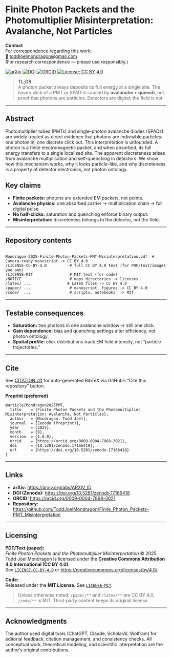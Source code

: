 # Finite Photon Packets and the Photomultiplier Misinterpretation: Avalanche, Not Particles

**Contact**  
For correspondence regarding this work:  
📧 [toddjoelmondragon@gmail.com](toddjoelmondragon@gmail.com)  
(For research correspondence — please use responsibly.)

[![arXiv](https://img.shields.io/badge/arXiv-XXXX.XXXXX-b31b1b.svg)](https://arxiv.org/abs/XXXX.XXXXX)
[![DOI](https://zenodo.org/badge/DOI/10.5281/zenodo.17166418.svg)](https://doi.org/10.5281/zenodo.17166418)
[![ORCID](https://img.shields.io/badge/ORCID-0009--0004--7868--3021-A6CE39.svg)](https://orcid.org/0009-0004-7868-3021)
[![License: CC BY 4.0](https://img.shields.io/badge/License-CC%20BY%204.0-blue.svg)](https://creativecommons.org/licenses/by/4.0/)

<blockquote>
  <strong>TL;DR</strong><br>
  A photon packet always deposits its full energy at a single site.  
  The binary click of a PMT or SPAD is caused by <strong>avalanche + quench</strong>,  
  not proof that photons are particles. Detectors are digital; the field is not.
</blockquote>

<hr>

<h2 id="abstract">Abstract</h2>
<p>
  Photomultiplier tubes (PMTs) and single-photon avalanche diodes (SPADs) are widely treated as
  direct evidence that photons are indivisible particles: one photon in, one discrete click out.
  This interpretation is unfounded. A photon is a finite electromagnetic packet, and when absorbed,
  its full energy transfers to a single localized site. The apparent discreteness arises from
  avalanche multiplication and self-quenching in detectors. We show how this mechanism works,
  why it looks particle-like, and why discreteness is a property of detector electronics,
  not photon ontology.
</p>

<h2 id="key-claims">Key claims</h2>
<ul>
  <li><strong>Finite packets:</strong> photons are extended EM packets, not points.</li>
  <li><strong>Avalanche physics:</strong> one absorbed carrier → multiplication chain → full digital pulse.</li>
  <li><strong>No half-clicks:</strong> saturation and quenching enforce binary output.</li>
  <li><strong>Misinterpretation:</strong> discreteness belongs to the detector, not the field.</li>
</ul>

<hr>

<h2 id="contents">Repository contents</h2>
<pre><code>
Mondragon-2025-Finite-Photon-Packets-PMT-Misinterpretation.pdf  # Camera-ready manuscript -> CC BY 4.0  
/LICENSE-CC-BY-4.0          # full CC BY 4.0 text (for PDF/text/images you own)
/LICENSE-MIT                # MIT text (for code)
/NOTICE                     # maps directories -> licenses
/latex/ ...                # LaTeX files -> CC BY 4.0
/paper/ ...                 # manuscript, figures -> CC BY 4.0
/code/  ...                 # scripts, notebooks  -> MIT
</code></pre>

<hr>

<h2 id="bench-tests">Testable consequences</h2>
<ul>
  <li><strong>Saturation:</strong> two photons in one avalanche window → still one click.</li>
  <li><strong>Gain dependence:</strong> bias and quenching settings alter efficiency, not photon ontology.</li>
  <li><strong>Spatial profile:</strong> click distributions track EM field intensity, not “particle trajectories.”</li>
</ul>

<hr>

<h2 id="cite">Cite</h2>
<p>See <a href="./CITATION.cff">CITATION.cff</a> for auto-generated BibTeX via GitHub&rsquo;s &ldquo;Cite this repository&rdquo; button.</p>

<p><strong>Preprint (preferred)</strong></p>
<pre><code class="language-bibtex">@article{Mondragon2025PMT,
  title    = {Finite Photon Packets and the Photomultiplier Misinterpretation: Avalanche, Not Particles},
  author   = {Mondragon, Todd Joel},
  journal  = {Zenodo (Preprint)},
  year     = {2025},
  month    = {9},
  version  = {1.0.0},
  orcid    = {https://orcid.org/0009-0004-7868-3021},
  doi      = {10.5281/zenodo.17166418},
  url      = {https://doi.org/10.5281/zenodo.17166418}
}
</code></pre>

<hr>

<h2 id="links">Links</h2>
<ul>
  <li><strong>arXiv:</strong> <a href="https://arxiv.org/abs/ARXIV_ID">https://arxiv.org/abs/ARXIV_ID</a></li>
  <li><strong>DOI (Zenodo):</strong> <a href="https://doi.org/10.5281/zenodo.17166418">https://doi.org/10.5281/zenodo.17166418</a></li>
  <li><strong>ORCID:</strong> <a href="https://orcid.org/0009-0004-7868-3021">https://orcid.org/0009-0004-7868-3021</a></li>
  <li><strong>Repository:</strong> <a href="https://github.com/ToddJoelMondragon/Finite_Photon_Packets-PMT_Misinterpretation">https://github.com/ToddJoelMondragon/Finite_Photon_Packets-PMT_Misinterpretation</a></li>
</ul>

<hr>

## Licensing

**PDF/Text (paper):**  
*Finite Photon Packets and the Photomultiplier Misinterpretation* © 2025 Todd Joel Mondragon is licensed under the **Creative Commons Attribution 4.0 International (CC BY 4.0)**.  
See [`LICENSE-CC-BY-4.0`](./LICENSE-CC-BY-4.0) or <https://creativecommons.org/licenses/by/4.0/>.

**Code:**  
Released under the **MIT License**. See [`LICENSE-MIT`](./LICENSE-MIT).

> Unless otherwise noted: `/paper/**` and `/latex/**` are CC BY 4.0, `/code/**` is MIT. Third-party content keeps its original license.
<hr>

<h2 id="ack">Acknowledgments</h2>
<p>
  The author used digital tools (ChatGPT, Claude, ScholarAI, Wolfram) for editorial feedback,
  citation management, and consistency checks.
  All conceptual work, theoretical modeling, and scientific interpretation are the author’s original contributions.
</p>
